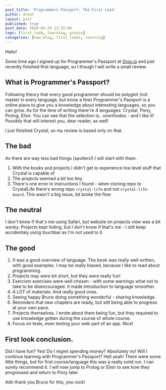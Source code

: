 ```yaml
---
post_title: 'Programmers Passport: The First Look'
author: dreat
layout: post
published: true
post_date: 2020-04-29 22:55:00
tags: [first_look, learning, groxio]
categories: [new_blog, first_looks, learning]
---
```

Hello!

Some time ago I signed up for Programmer's Passport at [Grox.io](https://grox.io) and just recently finished first language, so I though I will write a small review.

## What is Programmer's Passport?
Following theory that every good programmer should be polyglot (not master in every language, but know a few) Programmer's Passport is a online place to give you a knowledge about interesting languages, so you can grow.
As for the time of writing there're 4 languages: Crystal, Pony, Prolog, Elixir.
You can see that the selection is.. unorthodox - and I like it! Possibly that will interest you, dear reader, as well!

I just finished Crystal, so my review is based only on that.

## The bad
As there are way less bad things (spoilers!) I will start with them.
1. With the books and projects I didn't get to experience low level stuff that Crystal is capable of
2. The projects seemed a bit too tiny
3. There's one error in instructions I found - when cloning repo to CrystalLife there's wrong repo `crystal-life` and not `crystal-life-board`. This wasn't a big issue, bit broke the flow

## The neutral
I don't know if that's me using Safari, but website on projects view was a bit wonky. Projects kept hiding, but I don't know if that's me - I still keep accidentaly using touchbar as I'm not used to it.

## The good
1. It was a good overview of language. The book was really well written, with good examples. I may be really biased, because I like to read about programming.
2. Projects may were bit short, but they were really fun!
3. Exercism exercises were well chosen - with some warnings what not to take to be disencouraged. It made introduction to language smoother.
4. A LOT of materials. And really good ones.
5. Seeing happy Bruce doing something wonderful - sharing knowledge.
6. Reminders that new chapters are ready, but sitll being able to progress at your own pace.
7. Projects themselves. I wrote about them being fun, but they required to use knowledge gotten during the course of whole course.
8. Focus on tests, even testing your web part of an app. Nice!

## First look conclusion.
Did I have fun? Yes! 
Do I regret spending money? Absolutely no! 
Will I continue learning with Programmer's Passport? Hell yeah!
There were some little things, but for first course/language this was a really solid run. I can surely recommend it. I will now jump to Prolog or Elixir to see how they progressed and return to Pony later.

Adn thank you Bruce for this, you rock!
